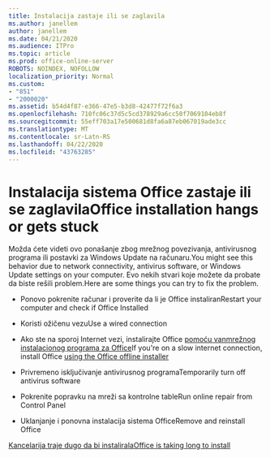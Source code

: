 ```yaml
---
title: Instalacija zastaje ili se zaglavila
ms.author: janellem
author: janellem
ms.date: 04/21/2020
ms.audience: ITPro
ms.topic: article
ms.prod: office-online-server
ROBOTS: NOINDEX, NOFOLLOW
localization_priority: Normal
ms.custom:
- "851"
- "2000020"
ms.assetid: b54d4f87-e366-47e5-b3d8-42477f72f6a3
ms.openlocfilehash: 710fc06c37d5c5cd378929a6cc50f7069104eb8f
ms.sourcegitcommit: 55eff703a17e500681d8fa6a87eb067019ade3cc
ms.translationtype: MT
ms.contentlocale: sr-Latn-RS
ms.lasthandoff: 04/22/2020
ms.locfileid: "43763285"
---
```

# <a name="office-installation-hangs-or-gets-stuck"></a><span data-ttu-id="b27ac-102">Instalacija sistema Office zastaje ili se zaglavila</span><span class="sxs-lookup"><span data-stu-id="b27ac-102">Office installation hangs or gets stuck</span></span>

<span data-ttu-id="b27ac-103">Možda ćete videti ovo ponašanje zbog mrežnog povezivanja, antivirusnog programa ili postavki za Windows Update na računaru.</span><span class="sxs-lookup"><span data-stu-id="b27ac-103">You might see this behavior due to network connectivity, antivirus software, or Windows Update settings on your computer.</span></span> <span data-ttu-id="b27ac-104">Evo nekih stvari koje možete da probate da biste rešili problem.</span><span class="sxs-lookup"><span data-stu-id="b27ac-104">Here are some things you can try to fix the problem.</span></span>
  
- <span data-ttu-id="b27ac-105">Ponovo pokrenite računar i proverite da li je Office instaliran</span><span class="sxs-lookup"><span data-stu-id="b27ac-105">Restart your computer and check if Office Installed</span></span>

- <span data-ttu-id="b27ac-106">Koristi ožičenu vezu</span><span class="sxs-lookup"><span data-stu-id="b27ac-106">Use a wired connection</span></span>

- <span data-ttu-id="b27ac-107">Ako ste na sporoj Internet vezi, instalirajte Office [pomoću vanmrežnog instalacionog programa za Office](https://support.office.com/article/f0a85fe7-118f-41cb-a791-d59cef96ad1c?wt.mc_id=Alchemy_ClientDIA)</span><span class="sxs-lookup"><span data-stu-id="b27ac-107">If you're on a slow internet connection, install Office [using the Office offline installer](https://support.office.com/article/f0a85fe7-118f-41cb-a791-d59cef96ad1c?wt.mc_id=Alchemy_ClientDIA)</span></span>

- <span data-ttu-id="b27ac-108">Privremeno isključivanje antivirusnog programa</span><span class="sxs-lookup"><span data-stu-id="b27ac-108">Temporarily turn off antivirus software</span></span>

- <span data-ttu-id="b27ac-109">Pokrenite popravku na mreži sa kontrolne table</span><span class="sxs-lookup"><span data-stu-id="b27ac-109">Run online repair from Control Panel</span></span>

- <span data-ttu-id="b27ac-110">Uklanjanje i ponovna instalacija sistema Office</span><span class="sxs-lookup"><span data-stu-id="b27ac-110">Remove and reinstall Office</span></span>

[<span data-ttu-id="b27ac-111">Kancelarija traje dugo da bi instalirala</span><span class="sxs-lookup"><span data-stu-id="b27ac-111">Office is taking long to install</span></span>](https://support.office.com/article/0f09f357-3fef-42a6-b8aa-cef4c6c44bdf?wt.mc_id=Alchemy_ClientDIA)
  